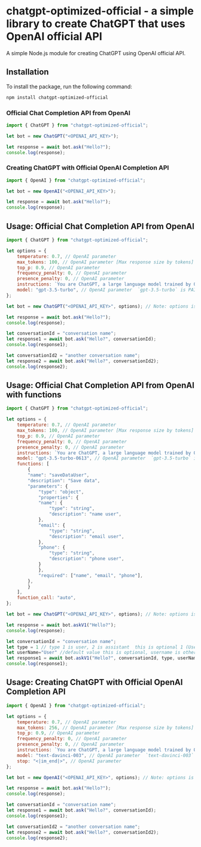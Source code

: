 # chatgpt-optimized-official - a simple library to create ChatGPT that uses OpenAI official API 

A simple Node.js module for creating ChatGPT using OpenAI official API.

## Installation

To install the package, run the following command:

```bash
npm install chatgpt-optimized-official
```

### Official Chat Completion API from OpenAI

```javascript
import { ChatGPT } from "chatgpt-optimized-official";

let bot = new ChatGPT("<OPENAI_API_KEY>");

let response = await bot.ask("Hello?");
console.log(response);
```

### Creating ChatGPT with Official OpenAI Completion API

```javascript
import { OpenAI } from "chatgpt-optimized-official";

let bot = new OpenAI("<OPENAI_API_KEY>");

let response = await bot.ask("Hello?");
console.log(response);
```

## Usage: Official Chat Completion API from OpenAI

```javascript
import { ChatGPT } from "chatgpt-optimized-official";

let options = {
	temperature: 0.7, // OpenAI parameter
	max_tokens: 100, // OpenAI parameter [Max response size by tokens]
	top_p: 0.9, // OpenAI parameter
	frequency_penalty: 0, // OpenAI parameter
	presence_penalty: 0, // OpenAI parameter
	instructions: `You are ChatGPT, a large language model trained by OpenAI.`, // initial instructions for the bot
	model: "gpt-3.5-turbo", // OpenAI parameter  `gpt-3.5-turbo` is PAID
};

let bot = new ChatGPT("<OPENAI_API_KEY>", options); // Note: options is optional

let response = await bot.ask("Hello?");
console.log(response);

let conversationId = "conversation name";
let response1 = await bot.ask("Hello?", conversationId);
console.log(response1);

let conversationId2 = "another conversation name";
let response2 = await bot.ask("Hello?", conversationId2);
console.log(response2);
```
## Usage: Official Chat Completion API from OpenAI with functions

```javascript
import { ChatGPT } from "chatgpt-optimized-official";

let options = {
	temperature: 0.7, // OpenAI parameter
	max_tokens: 100, // OpenAI parameter [Max response size by tokens]
	top_p: 0.9, // OpenAI parameter
	frequency_penalty: 0, // OpenAI parameter
	presence_penalty: 0, // OpenAI parameter
	instructions: `You are ChatGPT, a large language model trained by OpenAI.`, // initial instructions for the bot
    model: "gpt-3.5-turbo-0613", // OpenAI parameter  `gpt-3.5-turbo` is PAID
	functions: [
		{
		"name": "saveDataUser",
		"description": "Save data",
		"parameters": {
			"type": "object",
			"properties": {
			"name": {
				"type": "string",
				"description": "name user",
			},
			"email": {
				"type": "string",
				"description": "email user",
			},
			"phone": {
				"type": "string",
				"description": "phone user",
			}
			},
			"required": ["name", "email", "phone"],
		},
		}
	],
	function_call: "auto", 
};

let bot = new ChatGPT("<OPENAI_API_KEY>", options); // Note: options is optional

let response = await bot.askV1("Hello?");
console.log(response);

let conversationId = "conversation name";
let type = 1 // type 1 is user, 2 is assistant  this is optional 1 (User) is default
let userName="User" //default value this is optional, username is other id for the conversation
let response1 = await bot.askV1("Hello?", conversationId, type, userName);
console.log(response1);


```

## Usage: Creating ChatGPT with Official OpenAI Completion API

```javascript
import { OpenAI } from "chatgpt-optimized-official";

let options = {
	temperature: 0.7, // OpenAI parameter
	max_tokens: 256, // OpenAI parameter [Max response size by tokens]
	top_p: 0.9, // OpenAI parameter
	frequency_penalty: 0, // OpenAI parameter
	presence_penalty: 0, // OpenAI parameter
	instructions: `You are ChatGPT, a large language model trained by OpenAI.`, // initial instructions for the bot
	model: "text-davinci-003", // OpenAI parameter  `text-davinci-003` is PAID
	stop: "<|im_end|>", // OpenAI parameter
};

let bot = new OpenAI("<OPENAI_API_KEY>", options); // Note: options is optional

let response = await bot.ask("Hello?");
console.log(response);

let conversationId = "conversation name";
let response1 = await bot.ask("Hello?", conversationId);
console.log(response1);

let conversationId2 = "another conversation name";
let response2 = await bot.ask("Hello?", conversationId2);
console.log(response2);
```
